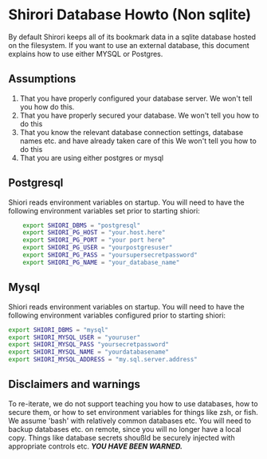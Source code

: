 # Shirori Database Howto (Non sqlite)

By default Shirori keeps all of its bookmark data in a sqlite database hosted on the filesystem. If you want to use an external database, this document explains how to use either MYSQL or Postgres.

## Assumptions

1. That you have properly configured your database server. We won't tell you how do this.
2. That you have properly secured your database. We won't tell you how to do this
3. That you know the relevant database connection settings, database names etc. and have already taken care of this We won't tell you how to do this
4. That you are using either postgres or mysql

## Postgresql

Shiori reads environment variables on startup. You will need to have the following environment variables set prior to starting shiori:

```bash
	export SHIORI_DBMS = "postgresql"
	export SHIORI_PG_HOST = "your.host.here"
	export SHIORI_PG_PORT = "your port here"
	export SHIORI_PG_USER = "yourpostgresuser"
	export SHIORI_PG_PASS = "yoursupersecretpassword"
	export SHIORI_PG_NAME = "your_database_name"
```

## Mysql

Shiori reads environment variables on startup. You will need to have the following environment variables configured prior to starting shiori:

```bash
export SHIORI_DBMS = "mysql"
export SHIORI_MYSQL_USER = "youruser"
export SHIORI_MYSQL_PASS "yoursecretpassword"
export SHIORI_MYSQL_NAME = "yourdatabasename"
export SHIORI_MYSQL_ADDRESS = "my.sql.server.address"
```

## Disclaimers and warnings

To re-iterate, we do not support teaching you how to use databases, how to secure them, or how to set environment variables for things like zsh, or fish. We assume 'bash' with relatively common databases etc. You will need to backup databases etc. on remote, since you will no longer have a local copy. Things like database secrets shoußld be securely injected with appropriate controls etc. ***YOU HAVE BEEN WARNED.***
